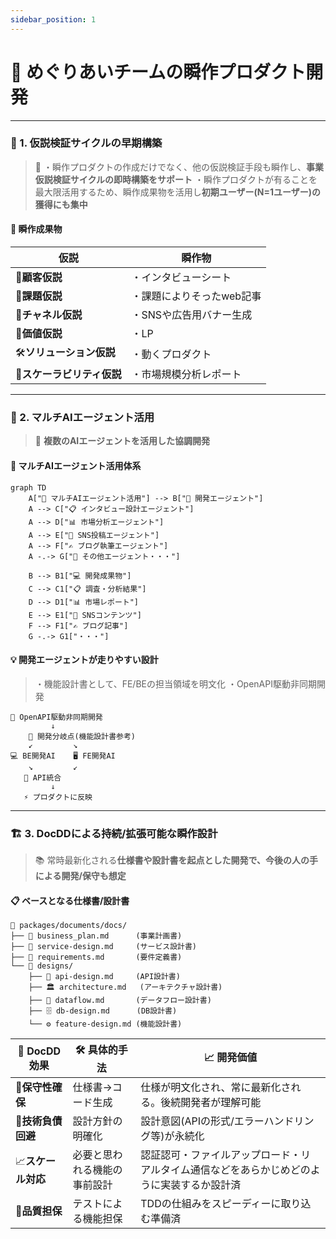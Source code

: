 ```yaml
---
sidebar_position: 1
---
```

# 🚀 めぐりあいチームの瞬作プロダクト開発

---

### 🔬 1. 仮説検証サイクルの早期構築

> 🎯
> ・瞬作プロダクトの作成だけでなく、他の仮説検証手段も瞬作し、**事業仮説検証サイクルの即時構築をサポート**
> ・瞬作プロダクトが有ることを最大限活用するため、瞬作成果物を活用し**初期ユーザー(N=1ユーザー)の獲得にも集中**

#### 🚀 瞬作成果物

| 仮説                             | 瞬作物                    |
| -------------------------------- | ------------------------- |
| 👤**顧客仮説**             | ・インタビューシート      |
| 🧱**課題仮説**             | ・課題によりそったweb記事 |
| 🚪**チャネル仮説**         | ・SNSや広告用バナー生成   |
| 💎**価値仮説**             | ・LP                      |
| 🛠️**ソリューション仮説** | ・動くプロダクト          |
| 🌱**スケーラビリティ仮説** | ・市場規模分析レポート    |

---

### 🤖 2. マルチAIエージェント活用

> 🎵 **複数のAIエージェントを活用した協調開発**

#### 🔄 マルチAIエージェント活用体系

```mermaid
graph TD
    A["🤖 マルチAIエージェント活用"] --> B["🔧 開発エージェント"]
    A --> C["📋 インタビュー設計エージェント"]
    A --> D["📊 市場分析エージェント"]
    A --> E["📱 SNS投稿エージェント"]
    A --> F["✍️ ブログ執筆エージェント"]
    A -.-> G["🔮 その他エージェント・・・"]
  
    B --> B1["💻 開発成果物"]
    C --> C1["📋 調査・分析結果"]
    D --> D1["📊 市場レポート"]
    E --> E1["📱 SNSコンテンツ"]
    F --> F1["✍️ ブログ記事"]
    G -.-> G1["・・・"]
```

#### 💡 開発エージェントが走りやすい設計

> ・機能設計書として、FE/BEの担当領域を明文化
> ・OpenAPI駆動非同期開発

```
📝 OpenAPI駆動非同期開発
         ↓
    🔀 開発分岐点(機能設計書参考)
    ↙         ↘
💻 BE開発AI    🖥️ FE開発AI
    ↘         ↙
   🔗 API統合
         ↓
   ⚡ プロダクトに反映
```

---

### 🏗️ 3. DocDDによる持続/拡張可能な瞬作設計

> 📚 常時最新化される**仕様書や設計書を起点とした開発で、今後の人の手による開発/保守も想定**

#### 📋 ベースとなる仕様書/設計書

```
📂 packages/documents/docs/
├── 📄 business_plan.md      (事業計画書)
├── 📄 service-design.md     (サービス設計書)
├── 📄 requirements.md       (要件定義書)
└── 📂 designs/
    ├── 🔧 api-design.md     (API設計書)
    ├── 🏛️ architecture.md   (アーキテクチャ設計書)
    ├── 🔄 dataflow.md       (データフロー設計書)
    ├── 🗄️ db-design.md      (DB設計書)
    └── ⚙️ feature-design.md (機能設計書)
```

| 🎯 DocDD効果             | 🛠️ 具体的手法              | 📈 開発価値                                                                                |
| ------------------------ | ---------------------------- | ------------------------------------------------------------------------------------------ |
| 🔧**保守性確保**   | 仕様書→コード生成           | 仕様が明文化され、常に最新化される。後続開発者が理解可能                                   |
| 💸**技術負債回避** | 設計方針の明確化             | 設計意図(APIの形式/エラーハンドリング等)が永続化                                           |
| 📈**スケール対応** | 必要と思われる機能の事前設計 | 認証認可・ファイルアップロード・リアルタイム通信などをあらかじめどのように実装するか設計済 |
| 🎯**品質担保**     | テストによる機能担保         | TDDの仕組みをスピーディーに取り込む準備済                                                  |
